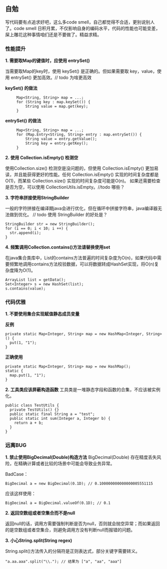 ## 自勉
写代码要有点追求好吧，这么多code smell，自己都觉得不合适，更别说别人了。code smell 日积月累，不仅影响自身的编码水平，代码的性能也可能变差，屎上雕花这种事情咱们还是不要做了。精益求精。

### 性能提升

  <b>1. 需要取Map的键值时，应使用 entrySet()</b>
   
当需要取Map的key时，使用 keySet() 是正确的。但如果需要取 key，value，使用 entrySet() 更加高效。// todo 为啥更高效

<B>keySet() 的做法</B>
   ```
        Map<String, String> map = ...;
        for (String key : map.keySet()) {
            String value = map.get(key);
        }
   ```

<B>entrySet() 的做法</B>
   ```
        Map<String, String> map = ...;
        for (Map.Entry<String, String> entry : map.entrySet()) {
            String value = entry.getValue();
            String key = entry.getKey();
        }
   ```

  <b>2. 使用 Collection.isEmpty() 检测空</b>

使用Collection.size() 检测空是没问题的，但使用 Collection.isEmpty() 更加易读，并且能获得更好的性能。任何 Collection.isEmpty() 实现的时间复杂度都是O(1)，而某些 Collection.size() 实现的时间复杂度可能是O(n)。 如果还需要检查是否为空，可以使用 CollectionUtils.isEmpty。//todo 哪些？

  <b>3. 字符串拼接使用StringBuilder</b>

  一般的字符拼接在编译期java会进行优化，但在循环中拼接字符串，java编译器无法做到优化。
  // todo 使用 StringBuilder 的好处是？
  ```
  StringBuilder str = new StringBuilder();
  for (i == 0; i < 10; i ++) {
    str.append(i);
  }
  ```

  <b>4. 频繁调用Collection.contains()方法请替换使用set</b>

  在java集合类库中，List的contains方法普遍的时间复杂度为O(n)，如果代码中需要频繁地调用contains方法校验数据，可以将数据转成HashSet实现，将O(n)复杂度降为O(1)。
  ```
  ArrayList list = getData();
  Set<Integer> s = new HashSet(list);
  s.contains(value);
  ```



  ### 代码优雅

  <b>1. 不要使用集合实现赋值静态成员变量</b>

  <b>反例</b>
  ```
  private static Map<Integer, String> map = new HashMap<Integer, String>() {
    put(1, "1");
  }
  ```

  <b>正确使用</b>
  ```
  private static Map<Integer, String> map = new HashMap();
  static {
    map.put(1, "1");
  }
  ```

  <b>2. 工具类应该屏蔽构造函数</b>
  工具类是一堆静态字段和函数的合集，不应该被实例化。
  ```
  public class TestUtils {
    private TestUtils() {}
    public static final String a = "test";
    public static int sum(Integer a, Integer b) {
      return a + b;
    }
  }
  ```


  ### 远离BUG

  <b> 1. 禁止使用BigDecimal(Double)构造方法</b>
  BigDecimal(Double) 存在精度丢失风险，在精确计算或者比较的场景中可能会导致业务异常。
  
  BadCase：
  ```
  BigDecimal a = new BigDecimal(0.1D); // 0.100000000000000005551115
  ```

  应该这样使用：
  ```
  BigDecimal a = BigDecimal.valueOf(0.1D); // 0.1
  ```

  <b>2. 返回空数组或者空集合而不是null</b>

  返回null的话，调用方需要强制判断是否为null，否则就会抛空异常；而如果返回的是空数组或者空集合，则避免调用方没有判断null而报错的问题。

  <b>3. 小心String.split(String regex)</b>

  String.split()方法传入的分隔符是正则表达式，部分关键字需要转义。
  ```
  "a.aa.aaa".split("\\."); // 结果为 ["a", "aa", "aaa"]
  ```